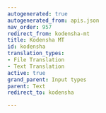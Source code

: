```yaml
---
autogenerated: true
autogenerated_from: apis.json
nav_order: 957
redirect_from: kodensha-mt
title: Kodensha MT
id: kodensha
translation_types:
- File Translation
- Text Translation
active: true
grand_parent: Input types
parent: Text
redirect_to: kodensha

---
```


